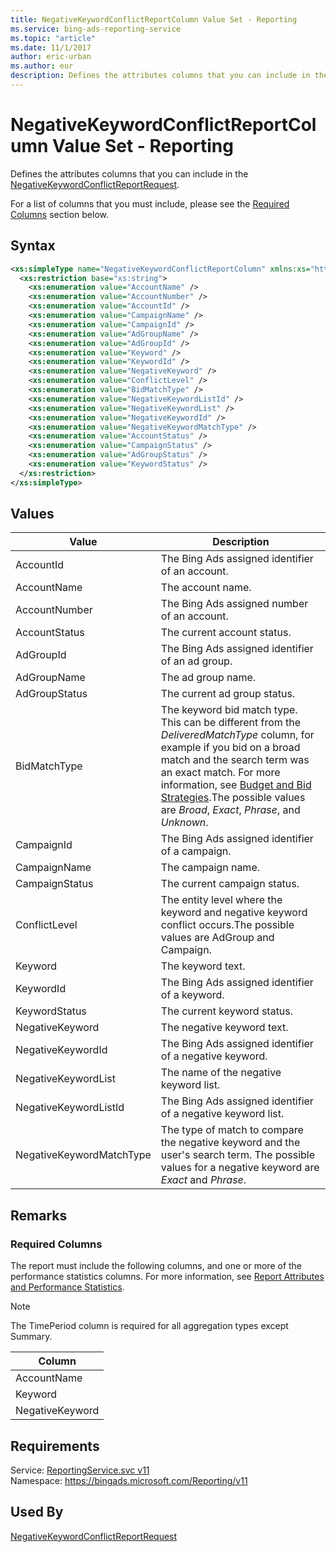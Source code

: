 ```yaml
---
title: NegativeKeywordConflictReportColumn Value Set - Reporting
ms.service: bing-ads-reporting-service
ms.topic: "article"
ms.date: 11/1/2017
author: eric-urban
ms.author: eur
description: Defines the attributes columns that you can include in the NegativeKeywordConflictReportRequest.
---
```

# NegativeKeywordConflictReportColumn Value Set - Reporting
Defines the attributes columns that you can include in the [NegativeKeywordConflictReportRequest](../reporting-service/negativekeywordconflictreportrequest.md).

For a list of columns that you must include, please see the [Required Columns](#requiredcolumns) section below.

## Syntax
```xml
<xs:simpleType name="NegativeKeywordConflictReportColumn" xmlns:xs="http://www.w3.org/2001/XMLSchema">
  <xs:restriction base="xs:string">
    <xs:enumeration value="AccountName" />
    <xs:enumeration value="AccountNumber" />
    <xs:enumeration value="AccountId" />
    <xs:enumeration value="CampaignName" />
    <xs:enumeration value="CampaignId" />
    <xs:enumeration value="AdGroupName" />
    <xs:enumeration value="AdGroupId" />
    <xs:enumeration value="Keyword" />
    <xs:enumeration value="KeywordId" />
    <xs:enumeration value="NegativeKeyword" />
    <xs:enumeration value="ConflictLevel" />
    <xs:enumeration value="BidMatchType" />
    <xs:enumeration value="NegativeKeywordListId" />
    <xs:enumeration value="NegativeKeywordList" />
    <xs:enumeration value="NegativeKeywordId" />
    <xs:enumeration value="NegativeKeywordMatchType" />
    <xs:enumeration value="AccountStatus" />
    <xs:enumeration value="CampaignStatus" />
    <xs:enumeration value="AdGroupStatus" />
    <xs:enumeration value="KeywordStatus" />
  </xs:restriction>
</xs:simpleType>
```

## <a name="values"></a>Values

|Value|Description|
|-----------|---------------|
|<a name="accountid"></a>AccountId|The Bing Ads assigned identifier of an account.|
|<a name="accountname"></a>AccountName|The account name.|
|<a name="accountnumber"></a>AccountNumber|The Bing Ads assigned number of an account.|
|<a name="accountstatus"></a>AccountStatus|The current account status.|
|<a name="adgroupid"></a>AdGroupId|The Bing Ads assigned identifier of an ad group.|
|<a name="adgroupname"></a>AdGroupName|The ad group name.|
|<a name="adgroupstatus"></a>AdGroupStatus|The current ad group status.|
|<a name="bidmatchtype"></a>BidMatchType|The keyword bid match type. This can be different from the *DeliveredMatchType* column, for example if you bid on a broad match and the search term was an exact match. For more information, see [Budget and Bid Strategies](~/guides/budget-bid-strategies.md).The possible values are *Broad*, *Exact*, *Phrase*, and *Unknown*.|
|<a name="campaignid"></a>CampaignId|The Bing Ads assigned identifier of a campaign.|
|<a name="campaignname"></a>CampaignName|The campaign name.|
|<a name="campaignstatus"></a>CampaignStatus|The current campaign status.|
|<a name="conflictlevel"></a>ConflictLevel|The entity level where the keyword and negative keyword conflict occurs.The possible values are AdGroup and Campaign.|
|<a name="keyword"></a>Keyword|The keyword text.|
|<a name="keywordid"></a>KeywordId|The Bing Ads assigned identifier of a keyword.|
|<a name="keywordstatus"></a>KeywordStatus|The current keyword status.|
|<a name="negativekeyword"></a>NegativeKeyword|The negative keyword text.|
|<a name="negativekeywordid"></a>NegativeKeywordId|The Bing Ads assigned identifier of a negative keyword.|
|<a name="negativekeywordlist"></a>NegativeKeywordList|The name of the negative keyword list.|
|<a name="negativekeywordlistid"></a>NegativeKeywordListId|The Bing Ads assigned identifier of a negative keyword list.|
|<a name="negativekeywordmatchtype"></a>NegativeKeywordMatchType|The type of match to compare the negative keyword and the user's search term. The possible values for a negative keyword are *Exact* and *Phrase*.|

## <a name="remarks"></a>Remarks
### <a name="requiredcolumns"></a>Required Columns
The report must include the following columns, and one or more of the performance statistics columns. For more information, see [Report Attributes and Performance Statistics](~/guides/report-attributes-performance-statistics.md).

> [!NOTE]
> The TimePeriod column is required for all aggregation types except Summary.

|Column|
|----------|
|AccountName|
|Keyword|
|NegativeKeyword|

## Requirements
Service: [ReportingService.svc v11](https://reporting.api.bingads.microsoft.com/Api/Advertiser/Reporting/v11/ReportingService.svc)  
Namespace: https://bingads.microsoft.com/Reporting/v11  

## Used By
[NegativeKeywordConflictReportRequest](negativekeywordconflictreportrequest.md)  
